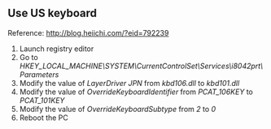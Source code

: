 ## Use US keyboard
Reference: http://blog.heiichi.com/?eid=792239
1. Launch registry editor
2. Go to *HKEY_LOCAL_MACHINE\SYSTEM\CurrentControlSet\Services\i8042prt\Parameters*
3. Modify the value of *LayerDriver JPN* from *kbd106.dll* to *kbd101.dll*
4. Modify the value of *OverrideKeyboardIdentifier* from *PCAT_106KEY* to *PCAT_101KEY*
5. Modify the value of *OverrideKeyboardSubtype* from *2* to *0*
6. Reboot the PC

